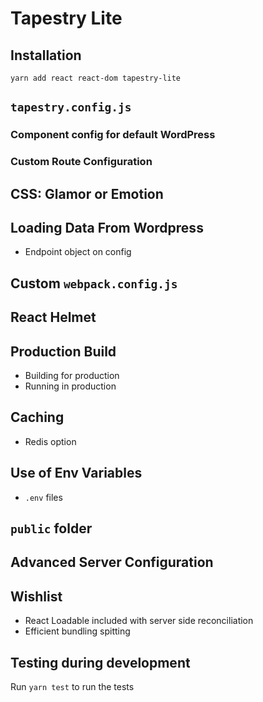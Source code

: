 # Tapestry Lite

## Installation

`yarn add react react-dom tapestry-lite`

## `tapestry.config.js`

### Component config for default WordPress

### Custom Route Configuration

## CSS: Glamor or Emotion

## Loading Data From Wordpress

* Endpoint object on config

## Custom `webpack.config.js`

## React Helmet

## Production Build

* Building for production
* Running in production

## Caching

* Redis option

## Use of Env Variables

* `.env` files

## `public` folder

## Advanced Server Configuration

## Wishlist

* React Loadable included with server side reconciliation
* Efficient bundling spitting

## Testing during development

Run `yarn test` to run the tests
